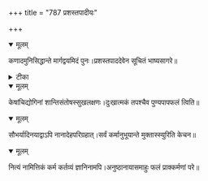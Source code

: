 +++
title = "787 प्रशस्तपादीयः"

+++


<details open><summary>मूलम्</summary>

कणादमुनिसिद्धान्ते मार्गद्वयमिदं पुनः।प्रशस्तपाददेवेन सूचितं भाष्यसागरे॥
</details>



<details><summary>टीका</summary>

वै. भा. गुणभागः[ ]
</details>



<details open><summary>मूलम्</summary>

केषांचिद्योगिनां शान्तिसंतोषस्सुखलक्षणः।दुःखात्मकं तपश्चैव पुण्यपापफलं त्विति॥
</details>



<details open><summary>मूलम्</summary>

सौभर्यादिनयाद्वाऽपि नानादेहपरिग्रहात्।सर्वं कर्मानुभूयान्ते मुक्तास्स्युरिति केचन॥
</details>



<details open><summary>मूलम्</summary>

नित्यं नामित्तिकं कर्म कर्तव्यं ज्ञानिनामपि।अनुष्ठानायासमाहुः फलं प्राक्कर्मणां परे॥
</details>

